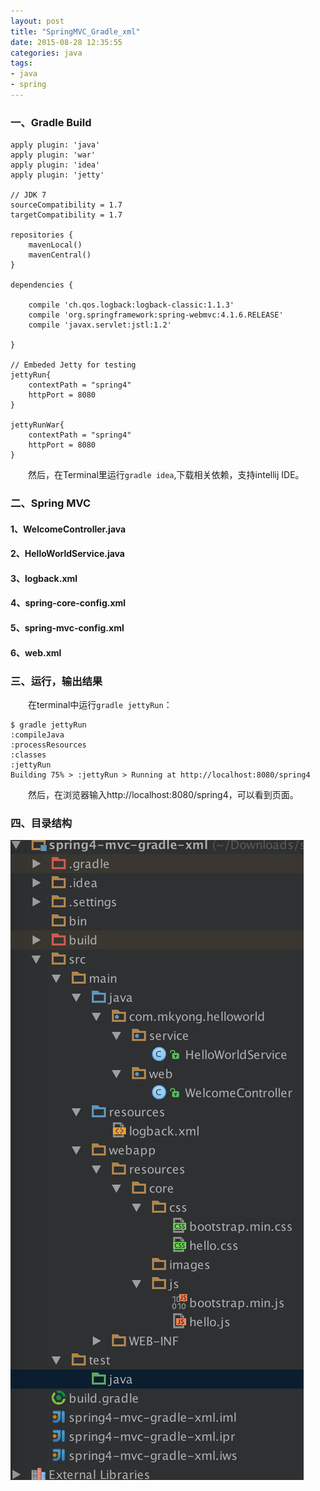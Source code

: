 ```yaml
---
layout: post
title: "SpringMVC_Gradle_xml"
date: 2015-08-28 12:35:55
categories: java
tags: 
- java
- spring
---
```


### 一、Gradle Build

	apply plugin: 'java'
	apply plugin: 'war'
	apply plugin: 'idea'
	apply plugin: 'jetty'
	
	// JDK 7
	sourceCompatibility = 1.7
	targetCompatibility = 1.7
	
	repositories {
	    mavenLocal()
	    mavenCentral()
	}
	
	dependencies {
	 
		compile 'ch.qos.logback:logback-classic:1.1.3'
		compile 'org.springframework:spring-webmvc:4.1.6.RELEASE'
		compile 'javax.servlet:jstl:1.2'
		
	}
	
	// Embeded Jetty for testing
	jettyRun{
		contextPath = "spring4"
		httpPort = 8080
	}
	
	jettyRunWar{
		contextPath = "spring4"
		httpPort = 8080
	}

　　然后，在Terminal里运行```gradle idea```,下载相关依赖，支持intellij IDE。
### 二、Spring MVC

#### 1、WelcomeController.java

#### 2、HelloWorldService.java

#### 3、logback.xml

#### 4、spring-core-config.xml

#### 5、spring-mvc-config.xml

#### 6、web.xml

### 三、运行，输出结果
　　在terminal中运行`gradle jettyRun`：

	$ gradle jettyRun                    
	:compileJava
	:processResources
	:classes
	:jettyRun
	Building 75% > :jettyRun > Running at http://localhost:8080/spring4
	
　　然后，在浏览器输入http://localhost:8080/spring4，可以看到页面。
### 四、目录结构
![](/assets/img/spring-mvc-gradle-xml.png)


